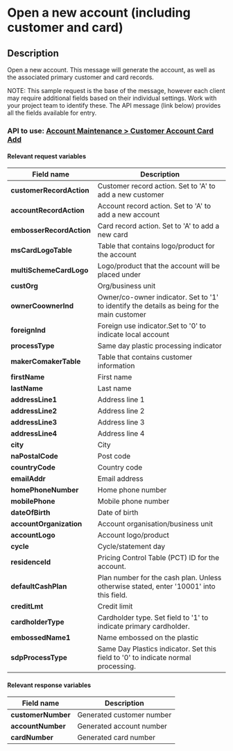 # Open a new account (including customer and card)

## Description

Open a new account. This message will generate the account, as well as the associated primary customer and card records.

NOTE: This sample request is the base of the message, however each client may require additional fields based on their individual settings. Work with your project team to identify these. The API message (link below) provides all the fields available for entry.

### API to use: [Account Maintenance > Customer Account Card Add](../api?type=post&path=/fv_emea/v1/customerAccountCardAdd)

#### Relevant request variables

| Field name               | Description                                                                                       |
|--------------------------|---------------------------------------------------------------------------------------------------|
| **customerRecordAction** | Customer record action. Set to 'A' to add a new customer                                          |
| **accountRecordAction**  | Account record action. Set to 'A' to add a new account                                            |
| **embosserRecordAction** | Card record action. Set to 'A' to add a new card                                                  |
| **msCardLogoTable**      | Table that contains logo/product for the account                                                  |
| **multiSchemeCardLogo**  | Logo/product that the account will be placed under                                                |
| **custOrg**              | Org/business unit                                                                                 |
| **ownerCoownerInd**      | Owner/co-owner indicator. Set to '1' to identify the details as being for the main customer       |
| **foreignInd**           | Foreign use indicator.Set to '0' to indicate local account                                        |
| **processType**          | Same day plastic processing indicator                                                             |
| **makerComakerTable**    | Table that contains customer information                                                          |
| **firstName**            | First name                                                                                        |
| **lastName**             | Last name                                                                                         |
| **addressLine1**         | Address line 1                                                                                    |
| **addressLine2**         | Address line 2                                                                                    |
| **addressLine3**         | Address line 3                                                                                    |
| **addressLine4**         | Address line 4                                                                                    |
| **city**                 | City                                                                                              |
| **naPostalCode**         | Post code                                                                                         |
| **countryCode**          | Country code                                                                                      |
| **emailAddr**            | Email address                                                                                     |
| **homePhoneNumber**      | Home phone number                                                                                 |
| **mobilePhone**          | Mobile phone number                                                                               |
| **dateOfBirth**          | Date of birth                                                                                     |
| **accountOrganization**  | Account organisation/business unit                                                                |
| **accountLogo**          | Account logo/product                                                                              |
| **cycle**                | Cycle/statement day                                                                               |
| **residenceId**          | Pricing Control Table (PCT) ID for the account.                                                   |
| **defaultCashPlan**      | Plan number for the cash plan. Unless otherwise stated, enter '10001' into this field.            |
| **creditLmt**            | Credit limit                                                                                      |
| **cardholderType**       | Cardholder type. Set field to '1' to indicate primary cardholder.                                 |
| **embossedName1**        | Name embossed on the plastic                                                                      |
| **sdpProcessType**       | Same Day Plastics indicator. Set this field to '0' to indicate normal processing.                 |

#### Relevant response variables

| Field name         | Description                     |
|--------------------|---------------------------------|
| **customerNumber** | Generated customer number       |
| **accountNumber**  | Generated account number        |
| **cardNumber**     | Generated card number           |
